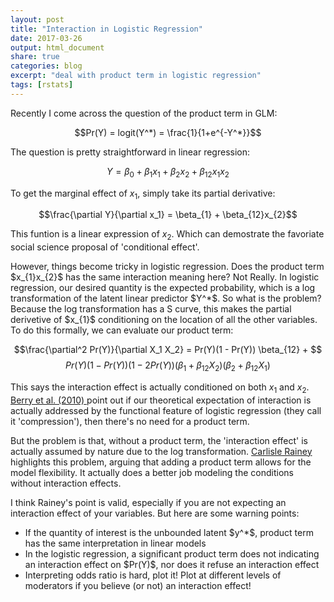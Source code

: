 ```yaml
---
layout: post
title: "Interaction in Logistic Regression"
date: 2017-03-26
output: html_document
share: true
categories: blog
excerpt: "deal with product term in logistic regression"
tags: [rstats]
---
```



<html>
<head>
<script type="text/x-mathjax-config">
  MathJax.Hub.Config({tex2jax: {inlineMath: [['$','$'], ['\\(','\\)']]}});
</script>
<script type="text/javascript" async
  src="https://cdn.mathjax.org/mathjax/latest/MathJax.js?config=TeX-AMS_CHTML">
</script>
</head>

<body>

<p>
Recently I come across the question of the product term in GLM:
  
$$Pr(Y) = logit(Y^*) = \frac{1}{1+e^{-Y^*}}$$

The question is pretty straightforward in linear regression: 

$$Y = \beta_0  + \beta_{1}x_1 + \beta_{2}x_2 + \beta_{12}x_{1}x_{2}$$

To get the marginal effect of $x_1$, simply take its partial derivative:

$$\frac{\partial Y}{\partial x_1} = \beta_{1} + \beta_{12}x_{2}$$

This funtion is a linear expression of $x_{2}$. Which can demostrate the favoriate social science proposal of 'conditional effect'.
</p>

<p>
However, things become tricky in logistic regression. Does the product term $x_{1}x_{2}$ has the same interaction meaning here? Not Really. In logistic regression, our desired quantity is the expected probability, which is a log transformation of the latent linear predictor $Y^*$. So what is the problem? Because the log transformation has a S curve, this makes the partial derivetive of $x_{1}$ conditioning on the location of all the other variables. To do this formally, we can evaluate our product term:

$$\frac{\partial^2 Pr(Y)}{\partial X_1 X_2} = Pr(Y)(1 - Pr(Y)) \beta_{12} + $$
$$Pr(Y)(1 - Pr(Y))(1-2Pr(Y)) (\beta_1 + \beta_{12} X_2 ) (\beta_2 + \beta_{12} X_1)$$

This says the interaction effect is actually conditioned on both $x_1$ and $x_2$. <a href="http://onlinelibrary.wiley.com/doi/10.1111/j.1540-5907.2009.00429.x/abstract"> Berry et al. (2010) </a> point out if our theoretical expectation of interaction is actually addressed by the functional feature of logistic regression (they call it 'compression'), then there's no need for a product term.  

</p>

<p>
But the problem is that, without a product term, the 'interaction effect' is actually assumed by nature due to the log transformation. 
<a href="https://www.cambridge.org/core/journals/political-science-research-and-methods/article/div-classtitlecompression-and-conditional-effects-a-product-term-is-essential-when-using-logistic-regression-to-test-for-interactiona-hreffn1-ref-typefnadiv/98664E6FF9AA240CCDBCFFC4B29EA7F8">Carlisle Rainey</a> highlights this problem, arguing that adding a product term allows for the model flexibility. It actually does a better job modeling the conditions without interaction effects. 
</p>

<p>
I think Rainey's point is valid, especially if you are not expecting an interaction effect of your variables. But here are some warning points:
</p>

<ul>
<li> If the quantity of interest is the unbounded latent $y^*$, product term has the same interpretation in linear models</li>
<li> In the logistic regression, a significant product term does not indicating an interaction effect on $Pr(Y)$, nor does it refuse an interaction effect</li>
<li> Interpreting odds ratio is hard, plot it! Plot at different levels of moderators if you believe (or not) an interaction effect!</li>


</ul>


</body>
</html>

